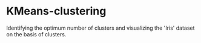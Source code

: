 # KMeans-clustering
Identifying the optimum number of clusters and visualizing the 'Iris' dataset on the basis of clusters.
